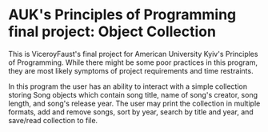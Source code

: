 # AUK's Principles of Programming final project: Object Collection
This is ViceroyFaust's final project for American University Kyiv's Principles of Programming. While there might be some
poor practices in this program, they are most likely symptoms of project requirements and time restraints.

In this program the user has an ability to interact with a simple collection storing Song objects which contain song
title, name of song's creator, song length, and song's release year. The user may print the collection in multiple
formats, add and remove songs, sort by year, search by title and year, and save/read collection to file.